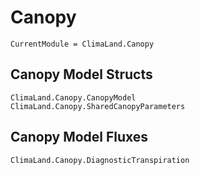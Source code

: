 # Canopy

```@meta
CurrentModule = ClimaLand.Canopy
```
## Canopy Model Structs

```@docs
ClimaLand.Canopy.CanopyModel
ClimaLand.Canopy.SharedCanopyParameters
```

## Canopy Model Fluxes

```@docs
ClimaLand.Canopy.DiagnosticTranspiration
```
